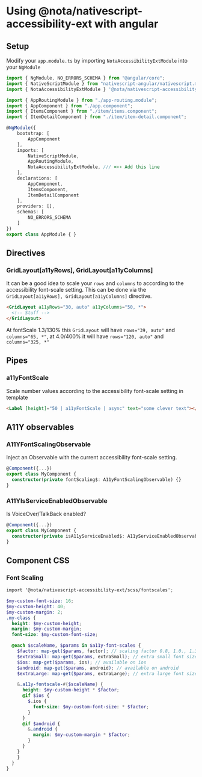 # Using @nota/nativescript-accessibility-ext with angular

## Setup

Modify your `app.module.ts` by importing `NotaAccessibilityExtModule` into your `NgModule`

```typescript
import { NgModule, NO_ERRORS_SCHEMA } from "@angular/core";
import { NativeScriptModule } from "nativescript-angular/nativescript.module";
import { NotaAccessibilityExtModule } '@nota/nativescript-accessibility-ext/angular'; // <-- Add this line

import { AppRoutingModule } from "./app-routing.module";
import { AppComponent } from "./app.component";
import { ItemsComponent } from "./item/items.component";
import { ItemDetailComponent } from "./item/item-detail.component";

@NgModule({
    bootstrap: [
        AppComponent
    ],
    imports: [
        NativeScriptModule,
        AppRoutingModule,
        NotaAccessibilityExtModule, /// <-- Add this line
    ],
    declarations: [
        AppComponent,
        ItemsComponent,
        ItemDetailComponent
    ],
    providers: [],
    schemas: [
        NO_ERRORS_SCHEMA
    ]
})
export class AppModule { }
```

## Directives

### GridLayout[a11yRows], GridLayout[a11yColumns]

It can be a good idea to scale your `rows` and `columns` to according to the accessibility font-scale setting. This can be done via the `GridLayout[a11yRows], GridLayout[a11yColumns]` directive.

```html
<GridLayout a11yRows="30, auto" a11yColumns="50, *">
  <!-- Stuff -->
</GridLayout>
```

At fontScale 1.3/130% this `GridLayout` will have `rows="39, auto"` and `columns="65, *"`, at 4.0/400% it will have `rows="120, auto"` and `columns="325, *"`

## Pipes

### a11yFontScale

Scale number values according to the accessibility font-scale setting in template
```html
<Label [height]="50 | a11yFontScale | async" text="some clever text"></Label>
```

## A11Y observables

### A11YFontScalingObservable

Inject an Observable with the current accessibility font-scale setting.

```typescript
@Component({...})
export class MyComponent {
  constructor(private fontScaling$: A11yFontScalingObservable) {}
}
```

### A11YIsServiceEnabledObservable

Is VoiceOver/TalkBack enabled?

```typescript
@Component({...})
export class MyComponent {
  constructor(private isA11yServiceEnabled$: A11yServiceEnabledObservable) {}
}
```

## Component CSS

### Font Scaling

```scss
import '@nota/nativescript-accessibility-ext/scss/fontscales';

$my-custom-font-size: 16;
$my-custom-height: 40;
$my-custom-margin: 2;
.my-class {
  height: $my-custom-height;
  margin: $my-custom-margin;
  font-size: $my-custom-font-size;

  @each $scaleName, $params in $a11y-font-scales {
    $factor: map-get($params, factor); // scaling factor 0.8, 1.0., 1.3 etc
    $extraSmall: map-get($params, extraSmall); // extra small font size
    $ios: map-get($params, ios); // available on ios
    $android: map-get($params, android); // available on android
    $extraLarge: map-get($params, extraLarge); // extra large font size

    &.a11y-fontscale-#{$scaleName} {
      height: $my-custom-height * $factor;
      @if $ios {
        $.ios {
          font-size: $my-custom-font-size: * $factor;
        }
      }
      @if $android {
        &.android {
          margin: $my-custom-margin * $factor;
        }
      }
    }
    }
  }
}
```
